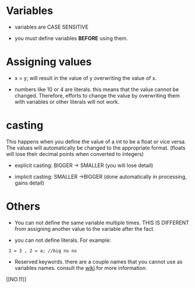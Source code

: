 # Variables
- variables are CASE SENSITIVE

- you must define variables **BEFORE** using them.

# Assigning values
- x = y; will result in the value of y overwriting the value of x.

- numbers like 10 or 4 are literals. this means that the value cannot be changed. Therefore, efforts to change the value by overwriting them with variables or other literals will not work.

# casting 
This happens when you define the value of a int to be a float or vice versa. The values will automatically be changed to the appropriate format. 
(floats will lose their decimal points when converted to integers)

- explicit casting: BIGGER -> SMALLER (you will lose detail)
  
- implicit casting: SMALLER ->BIGGER (done automatically in processing, gains detail)

# Others
- You can not define the same variable multiple times. THIS IS DIFFERENT from assigning another value to the variable after the fact.

- you can not define literals. 
  For example: 
 ```
  2 = 3 , 2 = a; //big no no
 ```

- Reserved keywords. there are a couple names that you cannot use as variables names. consult the [wiki](https://forum.processing.org/one/topic/reserved-keywords-wiki-page.html).for more information. 

[[NO.11]]